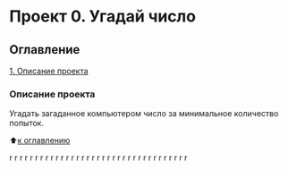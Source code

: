 # Проект 0. Угадай число

## Оглавление
[1. Описание проекта](https://github.com/brom83/DS/blob/main/project_0/readme.md#Описание-проекта)


### Описание проекта
Угадать загаданное компьютером число за минимальное количество попыток.

:arrow_up:[к оглавлению][def]

[def]: https://github.com/brom83/DS/blob/main/project_0/readme.md#Оглавление

r
r
r
r
r
r
r
r
r
r
r
r
r
r
r
r
r
r
r
r
r
r
r
r
r
r
r
r
r
r
r
r
r
r
r